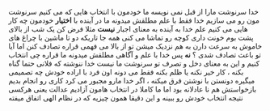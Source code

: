 خدا سرنوشت مارا از قبل نمی نویسه ما خودمون با انتخاب هایی که می کنیم سرنوشت مون رو می سازیم خدا فقط با علم مطلقش میدونه ما در آینده با **اختیار** خودمون چه کار هایی می کنیم
علم خدا به آینده به معنای اجبار **نیست**
مثلا فرض کن یک شب از بالای پشت بوم خونت داری کوچه رو تماشا می کنی همه جا تاریکه دو تا ماشین با چراغ های خاموش به سرعت دارن به هم نزدیک میشن تو از بالا می فهمی قراره تصادف کنن اما آیا تو باعث تصادف شدی ؟ **نه**
پس خدا با علم و آگاهی مطلقش میدونه ما قراره چی انتخاب کنیم و این به معنای دخل و تصرف تو سرنوشت ما نیست
خدا ننوشته که فلانی حتما گناه بکنه ، کار خیر نکنه یا ظلم بکنه فقط می دونه اون فرد با اراده خودش چه تصمیمی میگیره
دونستن با نوشتن فرق میکنه ، اگر خدا مارو مجبور می کرد کاری رو انجام بدیم بازخواستش هم نا عادلانه بود 
اما ما کاملا در انتخاب هامون آزادیم
عدالت یعنی هرکسی نتیجه انتخاب خودش رو ببینه و این دقیقا همون چیزیه که در نظام الهی اتفاق میفته
